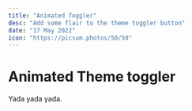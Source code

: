```yaml
---
title: "Animated Toggler"
desc: "Add some flair to the theme toggler button"
date: "17 May 2022"
icon: "https://picsum.photos/50/50"
---
```


# Animated Theme toggler

Yada yada yada.
